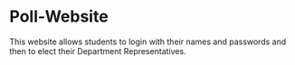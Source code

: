 # Poll-Website
This website allows students to login with their names and passwords and then to elect their Department Representatives.
